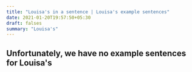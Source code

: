 ```yaml
---
title: "Louisa's in a sentence | Louisa's example sentences"
date: 2021-01-20T19:57:50+05:30
draft: falses
summary: "Louisa's"
---
```

## Unfortunately, we have no example sentences for Louisa's                 
